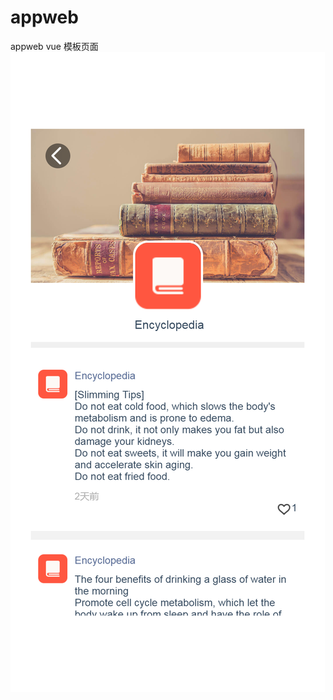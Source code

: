 # appweb
appweb vue  模板页面
![image](https://github.com/476344704/appweb/blob/master/localhost_8000_(iPhone%207).png?raw=true)
